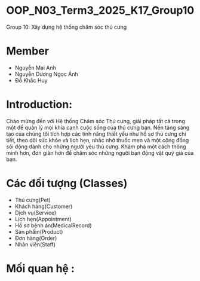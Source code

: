 # OOP_N03_Term3_2025_K17_Group10
Group 10: Xây dựng hệ thống chăm sóc thú cưng
# Member
- Nguyễn Mai Anh
- Nguyễn Dương Ngọc Ánh
- Đỗ Khắc Huy

# Introduction: 
Chào mừng đến với Hệ thống Chăm sóc Thú cưng, giải pháp tất cả trong một để quản lý mọi khía cạnh cuộc sống của thú cưng bạn. Nền tảng sáng tạo của chúng tôi tích hợp các tính năng thiết yếu như hồ sơ thú cưng chi tiết, theo dõi sức khỏe và lịch hẹn, nhắc nhở thuốc men và một cộng đồng sôi động dành cho những người yêu thú cưng. Khám phá một cách thông minh hơn, đơn giản hơn để chăm sóc những người bạn động vật quý giá của bạn.
# Các đối tượng (Classes)
- Thú cưng(Pet)
- Khách hàng(Customer)
- Dịch vụ(Service)
- Lịch hẹn(Appointment)
- Hồ sơ bệnh án(MedicalRecord)
- Sản phẩm(Product)
- Đơn hàng(Order)
- Nhân viên(Staff)
# Mối quan hệ :

